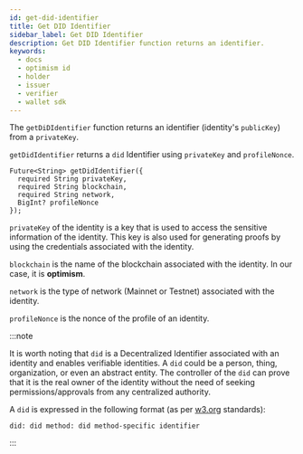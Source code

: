 ```yaml
---
id: get-did-identifier
title: Get DID Identifier
sidebar_label: Get DID Identifier
description: Get DID Identifier function returns an identifier.
keywords:
  - docs
  - optimism id
  - holder
  - issuer
  - verifier
  - wallet sdk
---
```


The `getDiDIdentifier` function returns an identifier (identity's `publicKey`) from a `privateKey`.

`getDidIdentifier` returns a `did` Identifier using `privateKey` and `profileNonce`.

```
Future<String> getDidIdentifier({
  required String privateKey,
  required String blockchain,
  required String network,
  BigInt? profileNonce
});
```

`privateKey` of the identity is a key that is used to access the sensitive information of the identity. This key is also used for generating proofs by using the credentials associated with the identity.

`blockchain` is the name of the blockchain associated with the identity. In our case, it is **optimism**.

`network` is the type of network (Mainnet or Testnet) associated with the identity.

`profileNonce` is the nonce of the profile of an identity.

:::note

It is worth noting that `did` is a Decentralized Identifier associated with an identity and enables verifiable identities. A `did` could be a person, thing, organization, or even an abstract entity. The controller of the `did` can prove that it is the real owner of the identity without the need of seeking permissions/approvals from any centralized authority.

A `did` is expressed in the following format (as per [<ins>w3.org</ins>](https://www.w3.org/) standards):

`did: did method: did method-specific identifier`

:::
